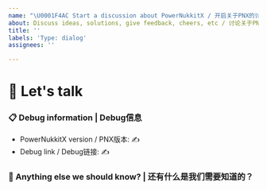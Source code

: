 ```yaml
---
name: "\U0001F4AC Start a discussion about PowerNukkitX / 开启关于PNX的讨论"
about: Discuss ideas, solutions, give feedback, cheers, etc / 讨论关于PNX的新点子，反馈等
title: ''
labels: 'Type: dialog'
assignees: ''

---
```


# 💬 Let's talk

<!--
✍ Feel free to ask questions or start related discussion below
✍ 您可在此提问或发起于PNX相关的问题和讨论
-->

### 📋 Debug information | Debug信息

<!-- ⚠ This information may help us to give you better answers but they are not required ⚠ -->
<!-- Use the 'debugpaste upload' command in PowerNukkitX -->
<!-- You can get the version from the file name, the 'about' or 'debugpaste' command outputs -->

* PowerNukkitX version / PNX版本: ✍
* Debug link / Debug链接: ✍

### 💬 Anything else we should know? | 还有什么是我们需要知道的？

<!-- 
✍ This is the perfect place to add any additional details 
✍ 您可在此补充相关细节，这将有助于我们帮助您解决问题
-->
